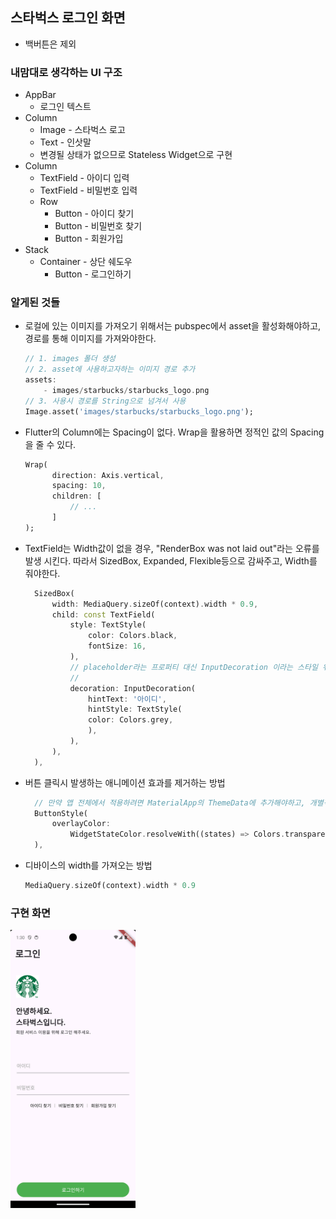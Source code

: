 ## 스타벅스 로그인 화면
* 백버튼은 제외

### 내맘대로 생각하는 UI 구조
* AppBar
  * 로그인 텍스트
* Column
  * Image - 스타벅스 로고
  * Text - 인삿말
  * 변경될 상태가 없으므로 Stateless Widget으로 구현
* Column
  * TextField - 아이디 입력
  * TextField - 비밀번호 입력
  * Row 
    * Button - 아이디 찾기
    * Button - 비밀번호 찾기
    * Button - 회원가입
* Stack
  * Container - 상단 쉐도우
    * Button - 로그인하기

### 알게된 것들
* 로컬에 있는 이미지를 가져오기 위해서는 pubspec에서 asset을 활성화해야하고, 경로를 통해 이미지를 가져와야한다.
    ```dart
    // 1. images 폴더 생성
    // 2. asset에 사용하고자하는 이미지 경로 추가
    assets:
        - images/starbucks/starbucks_logo.png
    // 3. 사용시 경로를 String으로 넘겨서 사용
    Image.asset('images/starbucks/starbucks_logo.png');
    ```
* Flutter의 Column에는 Spacing이 없다. Wrap을 활용하면 정적인 값의 Spacing을 줄 수 있다.
  ```dart
  Wrap(
        direction: Axis.vertical,
        spacing: 10,
        children: [ 
            // ...
        ]
  );
  ```

* TextField는 Width값이 없을 경우, "RenderBox was not laid out"라는 오류를 발생 시킨다. 따라서 SizedBox, Expanded, Flexible등으로 감싸주고, Width를 줘야한다.
  ```dart
    SizedBox(
        width: MediaQuery.sizeOf(context).width * 0.9,
        child: const TextField(
            style: TextStyle(
                color: Colors.black,
                fontSize: 16,
            ),
            // placeholder라는 프로퍼티 대신 InputDecoration 이라는 스타일 위젯이 존재한다.
            // 
            decoration: InputDecoration(
                hintText: '아이디',
                hintStyle: TextStyle(
                color: Colors.grey,
                ),
            ),
        ),
    ),
  ```

* 버튼 클릭시 발생하는 애니메이션 효과를 제거하는 방법
  ```dart
    // 만약 앱 전체에서 적용하려면 MaterialApp의 ThemeData에 추가해야하고, 개별적으로 사용하려면 Button의 style에 해당 코드를 추가하면 된다.
    ButtonStyle(
        overlayColor:
            WidgetStateColor.resolveWith((states) => Colors.transparent),
    ),
  ```

* 디바이스의 width를 가져오는 방법
    ```dart
    MediaQuery.sizeOf(context).width * 0.9
    ```
  
### 구현 화면
<img src="starbucks_login.png" alt="text" width="200"/>